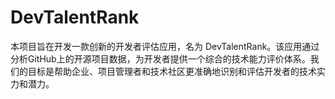 # DevTalentRank
本项目旨在开发一款创新的开发者评估应用，名为 DevTalentRank。该应用通过分析GitHub上的开源项目数据，为开发者提供一个综合的技术能力评价体系。我们的目标是帮助企业、项目管理者和技术社区更准确地识别和评估开发者的技术实力和潜力。
